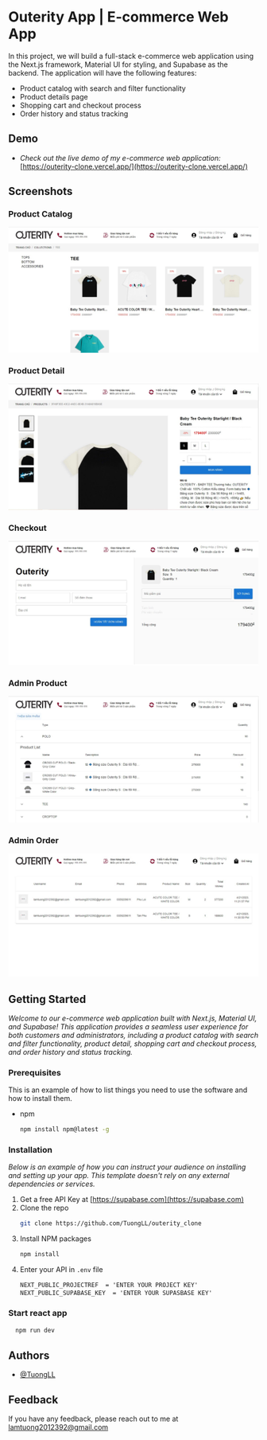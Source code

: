 # Outerity App | E-commerce Web App
In this project, we will build a full-stack e-commerce web application using the Next.js framework, Material UI for styling, and Supabase as the backend. The application will have the following features:
* Product catalog with search and filter functionality
* Product details page
* Shopping cart and checkout process
* Order history and status tracking

## Demo
* _Check out the live demo of my e-commerce web application:_ [https://outerity-clone.vercel.app/](https://outerity-clone.vercel.app/)


## Screenshots

### Product Catalog
![App Screenshot](https://github.com/TuongLL/outerity_clone/blob/main/assets/catalog.jpg)
### Product Detail
![App Screenshot](https://github.com/TuongLL/outerity_clone/blob/main/assets/detail.jpg)
### Checkout
![App Screenshot](https://github.com/TuongLL/outerity_clone/blob/main/assets/checkout.jpg)
### Admin Product
![App Screenshot](https://github.com/TuongLL/outerity_clone/blob/main/assets/admin_product.jpg)
### Admin Order
![App Screenshot](https://github.com/TuongLL/outerity_clone/blob/main/assets/admin_order.jpg)

## Getting Started

_Welcome to our e-commerce web application built with Next.js, Material UI, and Supabase! This application provides a seamless user experience for both customers and administrators, including a product catalog with search and filter functionality, product detail, shopping cart and checkout process, and order history and status tracking._

### Prerequisites

This is an example of how to list things you need to use the software and how to install them.
* npm
  ```sh
  npm install npm@latest -g
  ```

### Installation

_Below is an example of how you can instruct your audience on installing and setting up your app. This template doesn't rely on any external dependencies or services._

1. Get a free API Key at [https://supabase.com](https://supabase.com)
2. Clone the repo
   ```sh
   git clone https://github.com/TuongLL/outerity_clone
   ```
3. Install NPM packages
   ```sh
   npm install
   ```
4. Enter your API in `.env` file
   ```env
   NEXT_PUBLIC_PROJECTREF  = 'ENTER YOUR PROJECT KEY'
   NEXT_PUBLIC_SUPABASE_KEY  = 'ENTER YOUR SUPASBASE KEY'
   ```

### Start react app

```bash
  npm run dev
```

## Authors

- [@TuongLL](https://www.github.com/TuongLL)


## Feedback

If you have any feedback, please reach out to me at lamtuong2012392@gmail.com
